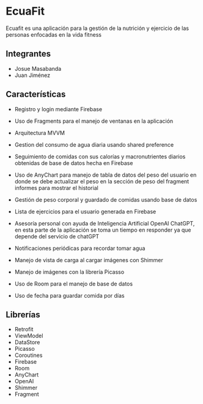 # EcuaFit

Ecuafit es una aplicación para la gestión de la nutrición y ejercicio de las personas enfocadas en la vida fitness

## Integrantes

- Josue Masabanda
- Juan Jiménez

## Características

- Registro y login mediante Firebase 

- Uso de Fragments para el manejo de ventanas en la aplicación

- Arquitectura MVVM

- Gestion del consumo de agua diaria usando shared preference

- Seguimiento de comidas con sus calorías y macronutrientes diarios obtenidas de base de datos hecha en Firebase

- Uso de AnyChart para manejo de tabla de datos del peso del usuario en donde se debe actualizar el peso en la sección de peso del fragment informes para mostrar el historial

- Gestión de peso corporal y guardado de comidas usando base de datos

- Lista de ejercicios para el usuario generada en Firebase

- Asesoría personal con ayuda de Inteligencia Artificial OpenAI ChatGPT, en esta parte de la aplicación se toma un tiempo en responder ya que depende del servicio de chatGPT

- Notificaciones periódicas para recordar tomar agua

- Manejo de vista de carga al cargar imágenes con Shimmer

- Manejo de imágenes con la librería Picasso

- Uso de Room para el manejo de base de datos

- Uso de fecha para guardar comida por días
## Librerías

- Retrofit
- ViewModel
- DataStore
- Picasso
- Coroutines
- Firebase
- Room
- AnyChart
- OpenAI
- Shimmer
- Fragment














